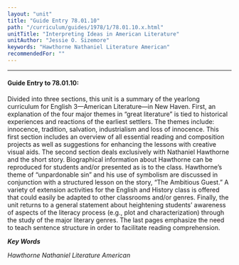 ```yaml
---
layout: "unit"
title: "Guide Entry 78.01.10"
path: "/curriculum/guides/1978/1/78.01.10.x.html"
unitTitle: "Interpreting Ideas in American Literature"
unitAuthor: "Jessie O. Sizemore"
keywords: "Hawthorne Nathaniel Literature American"
recommendedFor: ""
---
```

<body>
<hr/>
<h4>
Guide Entry to 78.01.10:
</h4>
Divided into three sections, this unit is a summary of the yearlong curriculum for English 3—American Literature—in New Haven. First, an explanation of the four major themes in “great literature” is tied to historical experiences and reactions of the earliest settlers. The themes include: innocence, tradition, salvation, industrialism and loss of innocence. This first section includes an overview of all essential reading and composition projects as well as suggestions for enhancing the lessons with creative visual aids. The second section deals exclusively with Nathaniel Hawthorne and the short story. Biographical information about Hawthorne can be reproduced for students and/or presented as is to the class. Hawthorne’s theme of “unpardonable sin” and his use of symbolism are discussed in conjunction with a structured lesson on the story, “The Ambitious Guest.” A variety of extension activities for the English and History class is offered that could easily be adapted to other classrooms and/or genres. Finally, the unit returns to a general statement about heightening students’ awareness of aspects of the literacy process (e.g., plot and characterization) through the study of the major literary genres. The last pages emphasize the need to teach sentence structure in order to facilitate reading comprehension.
<p>
<b>
<i>
Key Words
</i>
</b>
<br/>
</p>
<p>
<i>
Hawthorne Nathaniel Literature American
</i>
</p>
</body>